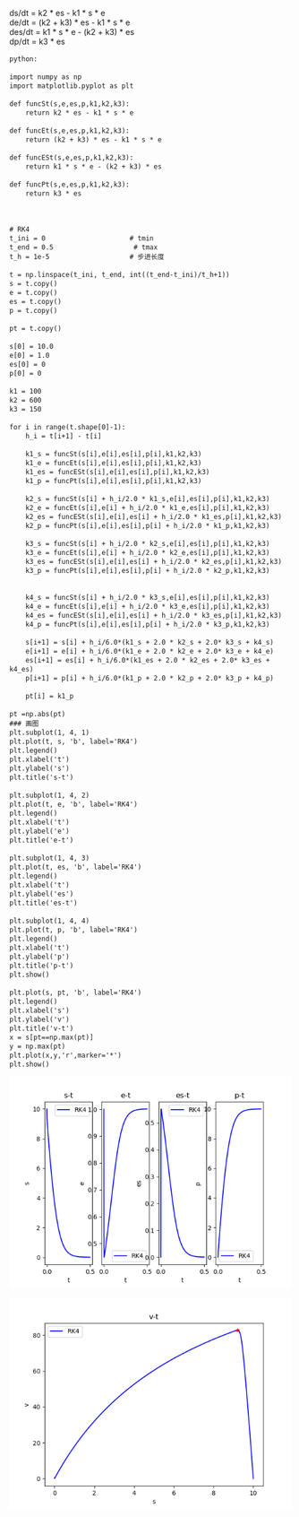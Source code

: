 ds/dt = k2 * es - k1 * s * e\
de/dt = (k2 + k3) * es - k1 * s * e\
des/dt = k1 * s * e - (k2 + k3) * es\
dp/dt = k3 * es


    python:

    import numpy as np
    import matplotlib.pyplot as plt

    def funcSt(s,e,es,p,k1,k2,k3):
        return k2 * es - k1 * s * e

    def funcEt(s,e,es,p,k1,k2,k3):
        return (k2 + k3) * es - k1 * s * e

    def funcESt(s,e,es,p,k1,k2,k3):
        return k1 * s * e - (k2 + k3) * es

    def funcPt(s,e,es,p,k1,k2,k3):
        return k3 * es



    # RK4
    t_ini = 0                     # tmin
    t_end = 0.5                    # tmax
    t_h = 1e-5                    # 步进长度

    t = np.linspace(t_ini, t_end, int((t_end-t_ini)/t_h+1))
    s = t.copy()
    e = t.copy()
    es = t.copy()
    p = t.copy()

    pt = t.copy()

    s[0] = 10.0
    e[0] = 1.0
    es[0] = 0
    p[0] = 0

    k1 = 100
    k2 = 600
    k3 = 150

    for i in range(t.shape[0]-1):
        h_i = t[i+1] - t[i]

        k1_s = funcSt(s[i],e[i],es[i],p[i],k1,k2,k3)
        k1_e = funcEt(s[i],e[i],es[i],p[i],k1,k2,k3)
        k1_es = funcESt(s[i],e[i],es[i],p[i],k1,k2,k3)
        k1_p = funcPt(s[i],e[i],es[i],p[i],k1,k2,k3)

        k2_s = funcSt(s[i] + h_i/2.0 * k1_s,e[i],es[i],p[i],k1,k2,k3)
        k2_e = funcEt(s[i],e[i] + h_i/2.0 * k1_e,es[i],p[i],k1,k2,k3)
        k2_es = funcESt(s[i],e[i],es[i] + h_i/2.0 * k1_es,p[i],k1,k2,k3)
        k2_p = funcPt(s[i],e[i],es[i],p[i] + h_i/2.0 * k1_p,k1,k2,k3)

        k3_s = funcSt(s[i] + h_i/2.0 * k2_s,e[i],es[i],p[i],k1,k2,k3)
        k3_e = funcEt(s[i],e[i] + h_i/2.0 * k2_e,es[i],p[i],k1,k2,k3)
        k3_es = funcESt(s[i],e[i],es[i] + h_i/2.0 * k2_es,p[i],k1,k2,k3)
        k3_p = funcPt(s[i],e[i],es[i],p[i] + h_i/2.0 * k2_p,k1,k2,k3)


        k4_s = funcSt(s[i] + h_i/2.0 * k3_s,e[i],es[i],p[i],k1,k2,k3)
        k4_e = funcEt(s[i],e[i] + h_i/2.0 * k3_e,es[i],p[i],k1,k2,k3)
        k4_es = funcESt(s[i],e[i],es[i] + h_i/2.0 * k3_es,p[i],k1,k2,k3)
        k4_p = funcPt(s[i],e[i],es[i],p[i] + h_i/2.0 * k3_p,k1,k2,k3)

        s[i+1] = s[i] + h_i/6.0*(k1_s + 2.0 * k2_s + 2.0* k3_s + k4_s)
        e[i+1] = e[i] + h_i/6.0*(k1_e + 2.0 * k2_e + 2.0* k3_e + k4_e)
        es[i+1] = es[i] + h_i/6.0*(k1_es + 2.0 * k2_es + 2.0* k3_es + k4_es)
        p[i+1] = p[i] + h_i/6.0*(k1_p + 2.0 * k2_p + 2.0* k3_p + k4_p)

        pt[i] = k1_p

    pt =np.abs(pt)
    ### 画图
    plt.subplot(1, 4, 1)
    plt.plot(t, s, 'b', label='RK4')
    plt.legend()
    plt.xlabel('t')
    plt.ylabel('s')
    plt.title('s-t')

    plt.subplot(1, 4, 2)
    plt.plot(t, e, 'b', label='RK4')
    plt.legend()
    plt.xlabel('t')
    plt.ylabel('e')
    plt.title('e-t')

    plt.subplot(1, 4, 3)
    plt.plot(t, es, 'b', label='RK4')
    plt.legend()
    plt.xlabel('t')
    plt.ylabel('es')
    plt.title('es-t')

    plt.subplot(1, 4, 4)
    plt.plot(t, p, 'b', label='RK4')
    plt.legend()
    plt.xlabel('t')
    plt.ylabel('p')
    plt.title('p-t')
    plt.show()

    plt.plot(s, pt, 'b', label='RK4')
    plt.legend()
    plt.xlabel('s')
    plt.ylabel('v')
    plt.title('v-t')
    x = s[pt==np.max(pt)]
    y = np.max(pt)
    plt.plot(x,y,'r',marker='*')
    plt.show()



![photo1](https://github.com/rockyTTTT/Test/blob/main/question2_1.png)

![photo2](https://github.com/rockyTTTT/Test/blob/main/question2_2.png)
